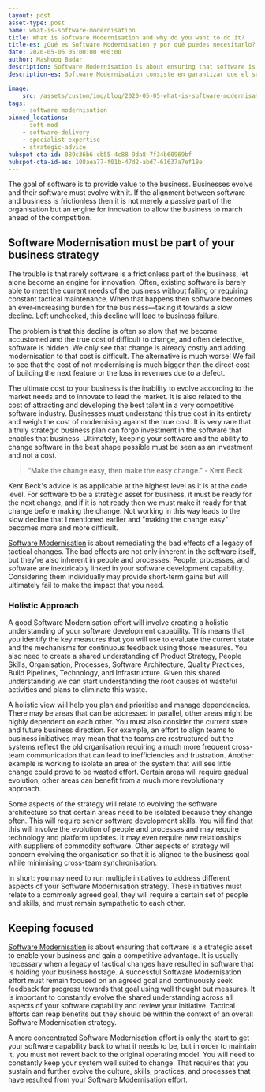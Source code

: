 ```yaml
---
layout: post
asset-type: post
name: what-is-software-modernisation
title: What is Software Modernisation and why do you want to do it?
title-es: ¿Qué es Software Modernisation y por qué puedes necesitarlo?
date: 2020-05-05 05:00:00 +00:00
author: Mashooq Badar
description: Software Modernisation is about ensuring that software is a strategic asset to enable your business and gain a competitive advantage. It is necessary when a legacy of tactical changes have resulted in software that is holding your business hostage.
description-es: Software Modernisation consiste en garantizar que el software sea un activo estratégico para habilitar en el negocio y obtener ventajas competitivas. Es necesario cuando un negocio se encuentra de manos atadas con el software por un legacy de cambios estrategicos /tacticos.

image:
    src: /assets/custom/img/blog/2020-05-05-what-is-software-modernisation/what-is-soft-mod.jpg
tags:
    - software modernisation
pinned_locations:
    - soft-mod
    - software-delivery
    - specialist-expertise
    - strategic-advice
hubspot-cta-id: 089c36b6-cb55-4c88-9da8-7f34b60969bf
hubspot-cta-id-es: 108aea77-f01b-47d2-abd7-61637a7ef18e
---
```


The goal of software is to provide value to the business. Businesses evolve and their software must evolve with it. If the alignment between software and business is frictionless then it is not merely a passive part of the organisation but an engine for innovation to allow the business to march ahead of the competition.

## Software Modernisation must be part of your business strategy
The trouble is that rarely software is a frictionless part of the business, let alone become an engine for innovation. Often, existing software is barely able to meet the current needs of the business without failing or requiring constant tactical maintenance. When that happens then software becomes an ever-increasing burden for the business—taking it towards a slow decline. Left unchecked, this decline will lead to business failure.

The problem is that this decline is often so slow that we become accustomed and the true cost of difficult to change, and often defective, software is hidden. We only see that change is already costly and adding modernisation to that cost is difficult. The alternative is much worse! We fail to see that the cost of not modernising is much bigger than the direct cost of building the next feature or the loss in revenues due to a defect.

The ultimate cost to your business is the inability to evolve according to the market needs and to innovate to lead the market. It is also related to the cost of attracting and developing the best talent in a very competitive software industry. Businesses must understand this true cost in its entirety and weigh the cost of modernising against the true cost. It is very rare that a truly strategic business plan can forgo investment in the software that enables that business. Ultimately, keeping your software and the ability to change software in the best shape possible must be seen as an investment and not a cost.


> “Make the change easy, then make the easy change." - Kent Beck

Kent Beck's advice is as applicable at the highest level as it is at the code level. For software to be a strategic asset for business, it must be ready for the next change, and if it is not ready then we must make it ready for that change before making the change. Not working in this way leads to the slow decline that I mentioned earlier and "making the change easy" becomes more and more difficult.

[Software Modernisation](https://codurance.com/services/software-modernisation/) is about remediating the bad effects of a legacy of tactical changes. The bad effects are not only inherent in the software itself, but they're also inherent in people and processes. People, processes, and software are inextricably linked in your software development capability. Considering them individually may provide short-term gains but will ultimately fail to make the impact that you need.

### Holistic Approach
A good Software Modernisation effort will involve creating a holistic understanding of your software development capability. This means that you identify the key measures that you will use to evaluate the current state and the mechanisms for continuous feedback using those measures. You also need to create a shared understanding of Product Strategy, People Skills,  Organisation, Processes, Software Architecture, Quality Practices, Build Pipelines, Technology, and Infrastructure. Given this shared understanding we can start understanding the root causes of wasteful activities and plans to eliminate this waste.

A holistic view will help you plan and prioritise and manage dependencies. There may be areas that can be addressed in parallel, other areas might be highly dependent on each other. You must also consider the current state and future business direction. For example, an effort to align teams to business initiatives may mean that the teams are restructured but the systems reflect the old organisation requiring a much more frequent cross-team communication that can lead to inefficiencies and frustration. Another example is working to isolate an area of the system that will see little change could prove to be wasted effort. Certain areas will require gradual evolution; other areas can benefit from a much more revolutionary approach.

Some aspects of the strategy will relate to evolving the software architecture so that certain areas need to be isolated because they change often. This will require senior software development skills. You will find that this will involve the evolution of people and processes and may require technology and platform updates. It may even require new relationships with suppliers of commodity software. Other aspects of strategy will concern evolving the organisation so that it is aligned to the business goal while minimising cross-team synchronisation.

In short: you may need to run multiple initiatives to address different aspects of your Software Modernisation strategy. These initiatives must relate to a commonly agreed goal, they will require a certain set of people and skills, and must remain sympathetic to each other.

## Keeping focused
[Software Modernisation](https://codurance.com/services/software-modernisation/) is about ensuring that software is a strategic asset to enable your business and gain a competitive advantage. It is usually necessary when a legacy of tactical changes have resulted in software that is holding your business hostage. A successful Software Modernisation effort must remain focused on an agreed goal and continuously seek feedback for progress towards that goal using well thought out measures. It is important to constantly evolve the shared understanding across all aspects of your software capability and review your initiative. Tactical efforts can reap benefits but they should be within the context of an overall Software Modernisation strategy.

A more concentrated Software Modernisation effort is only the start to get your software capability back to what it needs to be, but in order to maintain it, you must not revert back to the original operating model. You will need to constantly keep your system well suited to change. That requires that you sustain and further evolve the culture, skills, practices, and processes that have resulted from your Software Modernisation effort.

